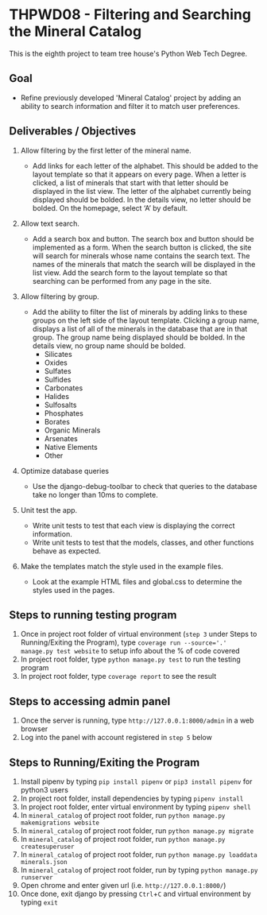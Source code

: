 # THPWD08 - Filtering and Searching the Mineral Catalog

This is the eighth project to team tree house's Python Web Tech Degree.

## Goal
- Refine previously developed 'Mineral Catalog' project by adding an ability to search information and filter it to match user preferences.

## Deliverables / Objectives
1. Allow filtering by the first letter of the mineral name.
    - Add links for each letter of the alphabet. This should be added to the layout template so that it appears on every page. When a letter is clicked, a list of minerals that start with that letter should be displayed in the list view. The letter of the alphabet currently being displayed should be bolded. In the details view, no letter should be bolded. On the homepage, select ‘A’ by default.

2. Allow text search.
    - Add a search box and button. The search box and button should be implemented as a form. When the search button is clicked, the site will search for minerals whose name contains the search text. The names of the minerals that match the search will be displayed in the list view. Add the search form to the layout template so that searching can be performed from any page in the site.

3. Allow filtering by group.
    - Add the ability to filter the list of minerals by adding links to these groups on the left side of the layout template. Clicking a group name, displays a list of all of the minerals in the database that are in that group. The group name being displayed should be bolded. In the details view, no group name should be bolded.
        * Silicates
        * Oxides
        * Sulfates
        * Sulfides
        * Carbonates
        * Halides
        * Sulfosalts
        * Phosphates
        * Borates
        * Organic Minerals
        * Arsenates
        * Native Elements
        * Other

4. Optimize database queries
    - Use the django-debug-toolbar to check that queries to the database take no longer than 10ms to complete.

5. Unit test the app.
    - Write unit tests to test that each view is displaying the correct information.
    - Write unit tests to test that the models, classes, and other functions behave as expected.

6. Make the templates match the style used in the example files.
    - Look at the example HTML files and global.css to determine the styles used in the pages.

## Steps to running testing program
1. Once in project root folder of virtual environment (`step 3` under Steps to Running/Exiting the Program), type `coverage run --source='.' manage.py test website` to setup info about the % of code covered
2. In project root folder, type `python manage.py test` to run the testing program
3. In project root folder, type `coverage report` to see the result

## Steps to accessing admin panel
1. Once the server is running, type `http://127.0.0.1:8000/admin` in a web browser
2. Log into the panel with account registered in `step 5` below

## Steps to Running/Exiting the Program
1. Install pipenv by typing `pip install pipenv` or `pip3 install pipenv` for python3 users
2. In project root folder, install dependencies by typing `pipenv install`
3. In project root folder, enter virtual environment by typing `pipenv shell`
4. In `mineral_catalog` of project root folder, run `python manage.py makemigrations website`
5. In `mineral_catalog` of project root folder, run `python manage.py migrate`
6. In `mineral_catalog` of project root folder, run `python manage.py createsuperuser`
7. In `mineral_catalog` of project root folder, run `python manage.py loaddata minerals.json`
8. In `mineral_catalog` of project root folder, run by typing `python manage.py runserver`
9. Open chrome and enter given url (i.e. `http://127.0.0.1:8000/`)
10. Once done, exit django by pressing `Ctrl`+`C` and virtual environment by typing `exit`